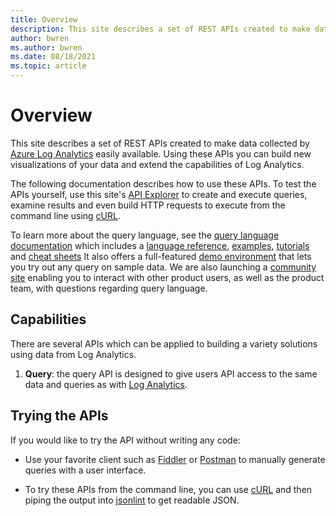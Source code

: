 ```yaml
---
title: Overview
description: This site describes a set of REST APIs created to make data collected by Azure Log Analytics easily available.
author: bwren
ms.author: bwren
ms.date: 08/18/2021
ms.topic: article
---
```

# Overview

This site describes a set of REST APIs created to make data collected by [Azure Log Analytics](https://azure.microsoft.com/en-us/blog/announcing-the-new-and-improved-azure-log-analytics/) easily available. Using these APIs you can build new visualizations of your data and extend the capabilities of Log Analytics.

The following documentation describes how to use these APIs. To test the APIs yourself, use this site's [API Explorer](https://dev.loganalytics.io/apiexplorer/query) to create and execute queries, examine results and even build HTTP requests to execute from the command line using [cURL](https://curl.haxx.se/).

To learn more about the query language, see the [query language documentation](https://docs.loganalytics.io/) which includes a [language reference](https://docs.loganalytics.io/docs/Language-Reference), [examples](https://docs.loganalytics.io/docs/Examples), [tutorials](https://docs.loganalytics.io/docs/Learn/Tutorials/Date-and-time-operations) and [cheat sheets](https://docs.loganalytics.io/docs/Learn/References/Legacy-to-new-to-Azure-Log-Analytics-Language) It also offers a full-featured [demo environment](https://portal.loganalytics.io/demo) that lets you try out any query on sample data. We are also launching a [community site](http://aka.ms/azureloganalyticscommunity) enabling you to interact with other product users, as well as the product team, with questions regarding query language.

## Capabilities

There are several APIs which can be applied to building a variety solutions using data from Log Analytics.

1.  **Query**: the query API is designed to give users API access to the same data and queries as with [Log Analytics](https://azure.microsoft.com/en-us/blog/announcing-the-new-and-improved-azure-log-analytics/).

## Trying the APIs

If you would like to try the API without writing any code:

  - Use your favorite client such as [Fiddler](http://www.telerik.com/fiddler) or [Postman](https://www.getpostman.com/) to manually generate queries with a user interface.

  - To try these APIs from the command line, you can use [cURL](https://curl.haxx.se/) and then piping the output into [jsonlint](https://github.com/zaach/jsonlint) to get readable JSON.
